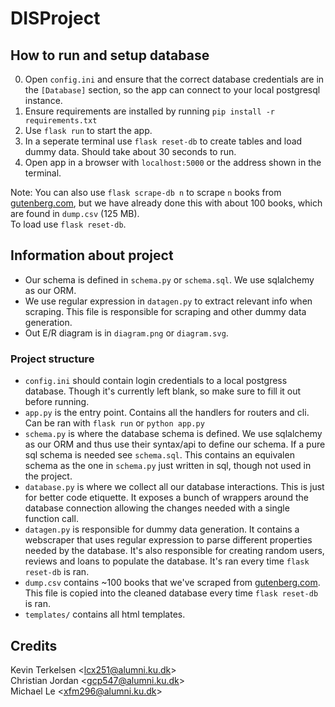 # DISProject
## How to run and setup database
0. Open ``config.ini`` and ensure that the correct database credentials are in the ``[Database]`` section, so the app can connect to your local postgresql instance.  
1. Ensure requirements are installed by running ``pip install -r requirements.txt``  
2. Use ``flask run`` to start the app.  
3. In a seperate terminal use ``flask reset-db`` to create tables and load dummy data. Should take about 30 seconds to run.  
4. Open app in a browser with ``localhost:5000`` or the address shown in the terminal.  
  
Note: You can also use ``flask scrape-db n`` to scrape ``n`` books from [gutenberg.com](https://www.gutenberg.org/), but we have already done this with about 100 books, which are found in ``dump.csv`` (125 MB).  
To load use ``flask reset-db``.  


## Information about project
- Our schema is defined in ``schema.py`` or ``schema.sql``. We use sqlalchemy as our ORM.  
- We use regular expression in ``datagen.py`` to extract relevant info when scraping. This file is responsible for scraping and other dummy data generation.  
- Out E/R diagram is in ``diagram.png`` or ``diagram.svg``. 

### Project structure
- ``config.ini`` should contain login credentials to a local postgress database. Though it's currently left blank, so make sure to fill it out before running.   
- ``app.py`` is the entry point. Contains all the handlers for routers and cli. Can be ran with ``flask run`` or ``python app.py``  
- ``schema.py`` is where the database schema is defined. We use sqlalchemy as our ORM and thus use their syntax/api to define our schema. If a pure sql schema is needed see ``schema.sql``. This contains an equivalen schema as the one in ``schema.py`` just written in sql, though not used in the project.  
- ``database.py`` is where we collect all our database interactions. This is just for better code etiquette. It exposes a bunch of wrappers around the database connection allowing the changes needed with a single function call.
- ``datagen.py`` is responsible for dummy data generation. It contains a webscraper that uses regular expression to parse different properties needed by the database. It's also responsible for creating random users, reviews and loans to populate the database. It's ran every time ``flask reset-db`` is ran.  
- ``dump.csv`` contains ~100 books that we've scraped from [gutenberg.com](https://www.gutenberg.org/). This file is copied into the cleaned database every time ``flask reset-db`` is ran.
- ``templates/`` contains all html templates.

## Credits
Kevin Terkelsen \<lcx251@alumni.ku.dk>  
Christian Jordan \<gcp547@alumni.ku.dk>  
Michael Le \<xfm296@alumni.ku.dk>  
